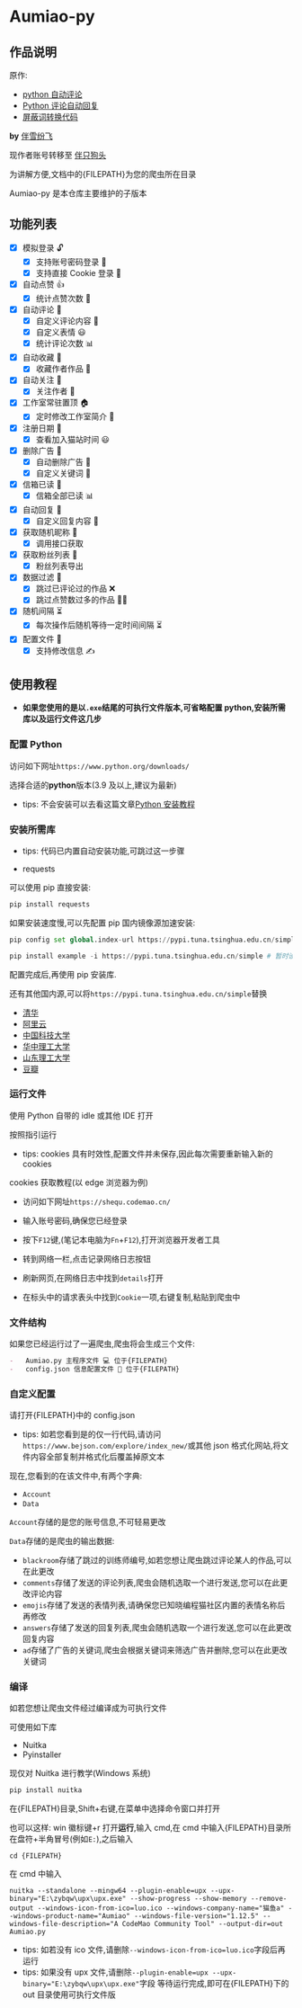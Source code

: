 # Aumiao-py

## 作品说明

原作:

- [python 自动评论](https://shequ.codemao.cn/community/429585)
- [Python 评论自动回复](https://shequ.codemao.cn/community/430412)
- [屏蔽词转换代码](https://shequ.codemao.cn/user/2856172)

**by** [伴雪纷飞](https://shequ.codemao.cn/user/2856172)

现作者账号转移至 [伴只狗头](https://shequ.codemao.cn/user/1888155714)

为讲解方便,文档中的{FILEPATH}为您的爬虫所在目录

Aumiao-py 是本仓库主要维护的子版本

## 功能列表

- [x] 模拟登录 🔓
  - [x] 支持账号密码登录 🔐
  - [x] 支持直接 Cookie 登录 🍪
- [x] 自动点赞 👍
  - [x] 统计点赞次数 🔢
- [x] 自动评论 💬
  - [x] 自定义评论内容 📃
  - [x] 自定义表情 😃
  - [x] 统计评论次数 📊
- [x] 自动收藏 📌
  - [x] 收藏作者作品 🧡
- [x] 自动关注 🤝
  - [x] 关注作者 👀
- [x] 工作室常驻置顶 🏠
  - [x] 定时修改工作室简介 📝
- [x] 注册日期 📅
  - [x] 查看加入猫站时间 😃
- [x] 删除广告 💢
  - [x] 自动删除广告 💬
  - [x] 自定义关键词 📃
- [x] 信箱已读 📧
  - [x] 信箱全部已读 📊
- [x] 自动回复 🔄
  - [x] 自定义回复内容 📃
- [x] 获取随机昵称 🎉
  - [x] 调用接口获取
- [x] 获取粉丝列表 👥
  - [x] 粉丝列表导出
- [x] 数据过滤 🔁
  - [x] 跳过已评论过的作品 ❌
  - [x] 跳过点赞数过多的作品 🙅‍♂️
- [x] 随机间隔 ⏳
  - [x] 每次操作后随机等待一定时间间隔 ⏳
- [x] 配置文件 📑
  - [x] 支持修改信息 ✍

## 使用教程

- **如果您使用的是以`.exe`结尾的可执行文件版本,可省略配置 python,安装所需库以及运行文件这几步**

### 配置 Python

访问如下网址`https://www.python.org/downloads/`

选择合适的**python**版本(3.9 及以上,建议为最新)

- tips: 不会安装可以去看这篇文章[Python 安装教程](https://zhuanlan.zhihu.com/p/632097212)

### 安装所需库

- tips: 代码已内置自动安装功能,可跳过这一步骤

- requests

可以使用 pip 直接安装:

```python
pip install requests
```

如果安装速度慢,可以先配置 pip 国内镜像源加速安装:

```python
pip config set global.index-url https://pypi.tuna.tsinghua.edu.cn/simple # 永久设置
```

```python
pip install example -i https://pypi.tuna.tsinghua.edu.cn/simple # 暂时设置
```

配置完成后,再使用 pip 安装库.

还有其他国内源,可以将`https://pypi.tuna.tsinghua.edu.cn/simple`替换

- [清华](https://pypi.tuna.tsinghua.edu.cn/simple)
- [阿里云](http://mirrors.aliyun.com/pypi/simple/)
- [中国科技大学](https://pypi.mirrors.ustc.edu.cn/simple/)
- [华中理工大学](http://pypi.hustunique.com/)
- [山东理工大学](http://pypi.sdutlinux.org/)
- [豆瓣](http://pypi.douban.com/simple/)

### 运行文件

使用 Python 自带的 idle 或其他 IDE 打开

按照指引运行

- tips: cookies 具有时效性,配置文件并未保存,因此每次需要重新输入新的 cookies

cookies 获取教程(以 edge 浏览器为例)

- 访问如下网址`https://shequ.codemao.cn/`

- 输入账号密码,确保您已经登录

- 按下`F12`键,(笔记本电脑为`Fn`+`F12`),打开浏览器开发者工具

- 转到网络一栏,点击记录网络日志按钮

- 刷新网页,在网络日志中找到`details`打开

- 在标头中的请求表头中找到`Cookie`一项,右键复制,粘贴到爬虫中

### 文件结构

如果您已经运行过了一遍爬虫,爬虫将会生成三个文件:

```markdown
-   Aumiao.py 主程序文件 💻 位于{FILEPATH}
-   config.json 信息配置文件 📄 位于{FILEPATH}
```

### 自定义配置

请打开{FILEPATH}中的 config.json

- tips: 如若您看到是的仅一行代码,请访问`https://www.bejson.com/explore/index_new/`或其他 json 格式化网站,将文件内容全部复制并格式化后覆盖掉原文本

现在,您看到的在该文件中,有两个字典:

- `Account`
- `Data`

`Account`存储的是您的账号信息,不可轻易更改

`Data`存储的是爬虫的输出数据:

- `blackroom`存储了跳过的训练师编号,如若您想让爬虫跳过评论某人的作品,可以在此更改
- `comments`存储了发送的评论列表,爬虫会随机选取一个进行发送,您可以在此更改评论内容
- `emojis`存储了发送的表情列表,请确保您已知晓编程猫社区内置的表情名称后再修改
- `answers`存储了发送的回复列表,爬虫会随机选取一个进行发送,您可以在此更改回复内容
- `ad`存储了广告的关键词,爬虫会根据关键词来筛选广告并删除,您可以在此更改关键词

### 编译

如若您想让爬虫文件经过编译成为可执行文件

可使用如下库

- Nuitka
- Pyinstaller

现仅对 Nuitka 进行教学(Windows 系统)

```python
pip install nuitka
```

在{FILEPATH}目录,Shift+右键,在菜单中选择命令窗口并打开

也可以这样: win 徽标键+r 打开**运行**,输入 cmd,在 cmd 中输入{FILEPATH}目录所在盘符+半角冒号(例如`E:`),之后输入

`cd {FILEPATH}`

在 cmd 中输入

`nuitka --standalone --mingw64 --plugin-enable=upx --upx-binary="E:\zybqw\upx\upx.exe" --show-progress --show-memory --remove-output --windows-icon-from-ico=luo.ico --windows-company-name="猫鱼a" --windows-product-name="Aumiao" --windows-file-version="1.12.5" --windows-file-description="A CodeMao Community Tool" --output-dir=out Aumiao.py`

- tips: 如若没有 ico 文件,请删除`--windows-icon-from-ico=luo.ico`字段后再运行
- tips: 如果没有 upx 文件,请删除`--plugin-enable=upx --upx-binary="E:\zybqw\upx\upx.exe"`字段
    等待运行完成,即可在{FILEPATH}下的 out 目录使用可执行文件版
